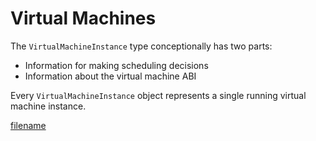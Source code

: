 # Virtual Machines

The `VirtualMachineInstance` type conceptionally has two parts:

* Information for making scheduling decisions
* Information about the virtual machine ABI

Every `VirtualMachineInstance` object represents a single running virtual machine instance.

[filename](https://raw.githubusercontent.com/kubevirt/kubevirt/master/cluster/examples/vm-alpine-multipvc.yaml ':include :type=code')
